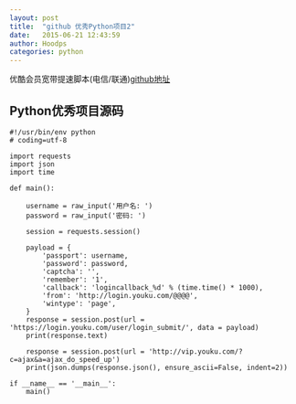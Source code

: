 ```yaml
---
layout: post
title:  "github 优秀Python项目2"
date:   2015-06-21 12:43:59
author: Hoodps
categories: python
---
```


优酷会员宽带提速脚本(电信/联通)[github地址](https://github.com/0x5e/youku_speed_up)

## Python优秀项目源码

	#!/usr/bin/env python
	# coding=utf-8

	import requests
	import json
	import time

	def main():

		username = raw_input('用户名: ')
		password = raw_input('密码: ')

		session = requests.session()

		payload = {
			'passport': username,
			'password': password,
			'captcha': '',
			'remember': '1',
			'callback': 'logincallback_%d' % (time.time() * 1000),
			'from': 'http://login.youku.com/@@@@',
			'wintype': 'page',
		}
		response = session.post(url = 'https://login.youku.com/user/login_submit/', data = payload)
		print(response.text)

		response = session.post(url = 'http://vip.youku.com/?c=ajax&a=ajax_do_speed_up')
		print(json.dumps(response.json(), ensure_ascii=False, indent=2))

	if __name__ == '__main__':
		main()



